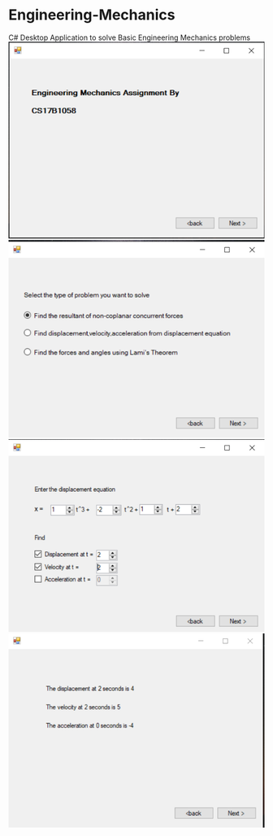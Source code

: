 # Engineering-Mechanics
C# Desktop Application to solve Basic Engineering Mechanics problems
![Alt sample1](1.png)
![Alt sample2](2.png)
![Alt sample3](3.png)
![Alt sample4](4.png)
